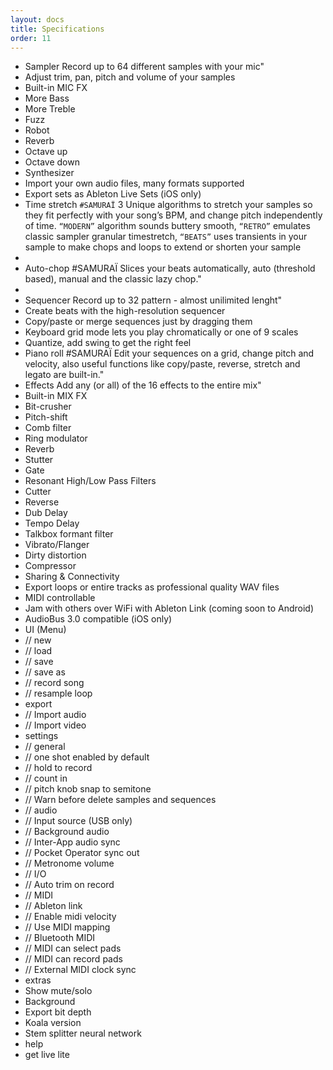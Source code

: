 ```yaml
---
layout: docs
title: Specifications
order: 11
---
```


- Sampler
Record up to 64 different samples with your mic"
- Adjust trim, pan, pitch and volume of your samples
- Built-in MIC FX
- More Bass
- More Treble
- Fuzz
- Robot
- Reverb
- Octave up
- Octave down
- Synthesizer
- Import your own audio files, many formats supported
- Export sets as Ableton Live Sets (iOS only)
- Time stretch `#SAMURAÏ`
3 Unique algorithms to stretch your samples so they fit perfectly with your song’s BPM, and change pitch independently of time. 
`“MODERN”` algorithm sounds buttery smooth, 
`“RETRO”` emulates classic sampler granular timestretch, 
`“BEATS”` uses transients in your sample to make chops and loops to extend or shorten your sample
- 
- Auto-chop #SAMURAÏ
Slices your beats automatically, auto (threshold based), manual and the classic lazy chop."
- 
- Sequencer
Record up to 32 pattern - almost unilimited lenght"
- Create beats with the high-resolution sequencer
- Copy/paste or merge sequences just by dragging them
- Keyboard grid mode lets you play chromatically or one of 9 scales
- Quantize, add swing to get the right feel
- Piano roll #SAMURAÏ
Edit your sequences on a grid, change pitch and velocity, also useful functions like copy/paste, reverse, stretch and legato are built-in."
- Effects
Add any (or all) of the 16 effects to the entire mix"
- Built-in MIX FX
- Bit-crusher
- Pitch-shift
- Comb filter
- Ring modulator
- Reverb
- Stutter
- Gate
- Resonant High/Low Pass Filters
- Cutter
- Reverse
- Dub Delay
- Tempo Delay
- Talkbox formant filter
- Vibrato/Flanger
- Dirty distortion
- Compressor
- Sharing & Connectivity
- Export loops or entire tracks as professional quality WAV files
- MIDI controllable
- Jam with others over WiFi with Ableton Link (coming soon to Android)
- AudioBus 3.0 compatible (iOS only)
- UI (Menu)
- // new
- // load
- // save
- // save as
- // record song
- // resample loop
- export
- // Import audio
- // Import video
- settings
- // general
- // one shot enabled by default
- // hold to record
- // count in
- // pitch knob snap to semitone
- // Warn before delete samples and sequences
- // audio
- // Input source (USB only)
- // Background audio
- // Inter-App audio sync
- // Pocket Operator sync out
- // Metronome volume
- // I/O
- // Auto trim on record
- // MIDI
- // Ableton link
- // Enable midi velocity
- // Use MIDI mapping
- // Bluetooth MIDI
- // MIDI can select pads
- // MIDI can record pads
- // External MIDI clock sync
- extras
- Show mute/solo
- Background
- Export bit depth
- Koala version
- Stem splitter neural network
- help
- get live lite
